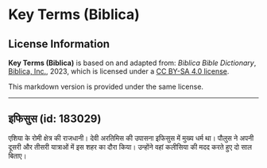 # Key Terms (Biblica)

## License Information

**Key Terms (Biblica)** is based on and adapted from: _Biblica Bible Dictionary_, [Biblica, Inc.](https://www.biblica.com/), 2023, which is licensed under a [CC BY-SA 4.0 license](https://creativecommons.org/licenses/by-sa/4.0/legalcode.en).

This markdown version is provided under the same license.



--------------------------------

## इफिसुस (id: 183029)

एशिया के रोमी क्षेत्र की राजधानी। देवी अरतिमिस की उपासना इफिसुस में मुख्य धर्म था। पौलुस ने अपनी दूसरी और तीसरी यात्राओं में इस शहर का दौरा किया। उन्होंने वहां कलीसिया की मदद करते हुए दो साल बिताए।


